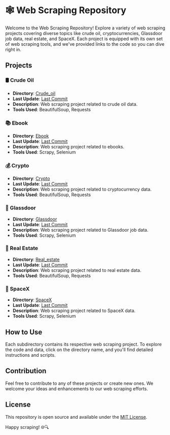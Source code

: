 # 🕸️ Web Scraping Repository

Welcome to the Web Scraping Repository! Explore a variety of web scraping projects covering diverse topics like crude oil, cryptocurrencies, Glassdoor job data, real estate, and SpaceX. Each project is equipped with its own set of web scraping tools, and we've provided links to the code so you can dive right in.

## Projects

### 🛢️ Crude Oil

- **Directory**: [Crude_oil](./Crude_oil/Crude_oil/spiders/Oil_data.py)
- **Last Update**: [Last Commit](./Crude_Oil)
- **Description**: Web scraping project related to crude oil data.
- **Tools Used**: BeautifulSoup, Requests

### 📚 Ebook

- **Directory**: [Ebook](./Ebook)
- **Last Update**: [Last Commit](./Ebook)
- **Description**: Web scraping project related to ebooks.
- **Tools Used**: Scrapy, Selenium

### 💰 Crypto

- **Directory**: [Crypto](./crypto/crypto/spiders)
- **Last Update**: [Last Commit](./crypto)
- **Description**: Web scraping project related to cryptocurrency data.
- **Tools Used**: BeautifulSoup, Requests

### 🏢 Glassdoor

- **Directory**: [Glassdoor](./glassdoor)
- **Last Update**: [Last Commit](./glassdoor)
- **Description**: Web scraping project related to Glassdoor job data.
- **Tools Used**: Scrapy, Selenium

### 🏡 Real Estate

- **Directory**: [Real_estate](./real_estate)
- **Last Update**: [Last Commit](./real_estate)
- **Description**: Web scraping project related to real estate data.
- **Tools Used**: BeautifulSoup, Requests

### 🚀 SpaceX

- **Directory**: [SpaceX](./spacex)
- **Last Update**: [Last Commit](./spacex)
- **Description**: Web scraping project related to SpaceX data.
- **Tools Used**: Scrapy, Selenium

## How to Use

Each subdirectory contains its respective web scraping project. To explore the code and data, click on the directory name, and you'll find detailed instructions and scripts.

## Contribution

Feel free to contribute to any of these projects or create new ones. We welcome your ideas and enhancements to our web scraping efforts.

## License

This repository is open source and available under the [MIT License](./LICENSE).

Happy scraping! 🌐🔍
